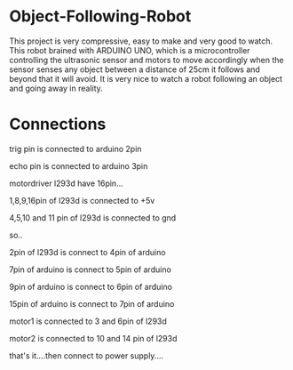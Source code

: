 # Object-Following-Robot
This project is very compressive, easy to make and very good to watch. This robot brained with ARDUINO UNO, which is a microcontroller controlling the ultrasonic sensor and motors to move accordingly when the sensor senses any object between a distance of 25cm it follows and beyond that it will avoid. It is very nice to watch a robot following an object and going away in reality. 

# Connections
trig pin is connected to arduino 2pin

echo pin is connected to arduino 3pin

motordriver l293d have 16pin...

1,8,9,16pin of l293d is connected to +5v

4,5,10 and 11 pin of l293d is connected to gnd

so..

2pin of l293d is connect to 4pin of arduino

7pin of arduino is connect to 5pin of arduino

9pin of arduino is connect to 6pin of arduino

15pin of arduino is connect to 7pin of arduino

motor1 is connected to 3 and 6pin of l293d

motor2 is connected to 10 and 14 pin of l293d

that's it....then connect to power supply....
